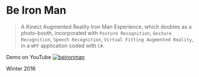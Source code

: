 # Be Iron Man

> A Kinect Augmented Reality Iron Man Experience, which doubles as a photo-booth, incorporated with `Posture Recognition`, `Gesture Recognition`, `Speech Recognition`, `Virtual Fitting Augmented Reality`, in a `WPF` application coded with `C#`.

Demo on YouTube
[![beironman](http://img.youtube.com/vi/3ay6Z_jMPGQ/0.jpg)](http://www.youtube.com/watch?v=3ay6Z_jMPGQ "Demo on YouTube")

Winter 2016